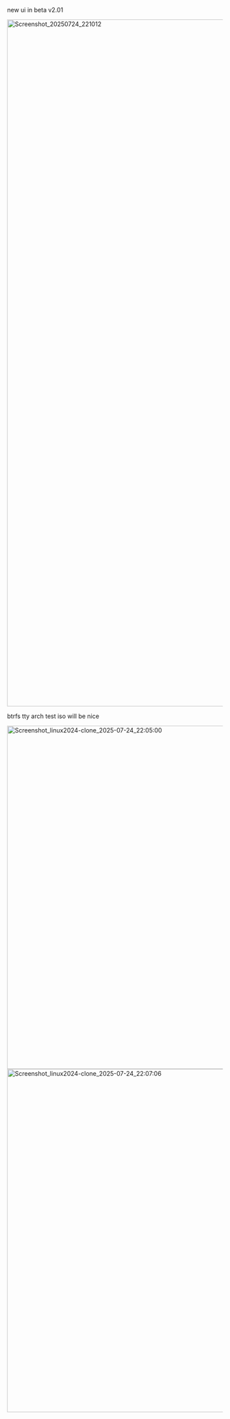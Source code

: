 
new ui in beta v2.01

<img width="2837" height="1601" alt="Screenshot_20250724_221012" src="https://github.com/user-attachments/assets/411ea11a-77fd-4221-a03d-2f166bc5da43" />




btrfs tty arch test iso will be nice

<img width="1280" height="800" alt="Screenshot_linux2024-clone_2025-07-24_22:05:00" src="https://github.com/user-attachments/assets/cbb68aa3-2829-47fe-b0be-b72ba0f097d6" />


<img width="1280" height="800" alt="Screenshot_linux2024-clone_2025-07-24_22:07:06" src="https://github.com/user-attachments/assets/12fed36e-81b3-45c1-9d7f-8c72263bd27e" />


